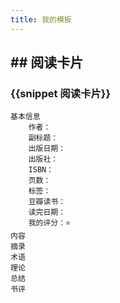 ```yaml
---
title: 我的模板
---
```


## ## 阅读卡片
### {{snippet 阅读卡片}}
    基本信息
        作者：
        副标题：
        出版日期：
        出版社：
        ISBN：
        页数：
        标签：
        豆瓣读书：
        读完日期：
        我的评分：⭐️
    内容
    摘录
    术语
    理论
    总结
    书评